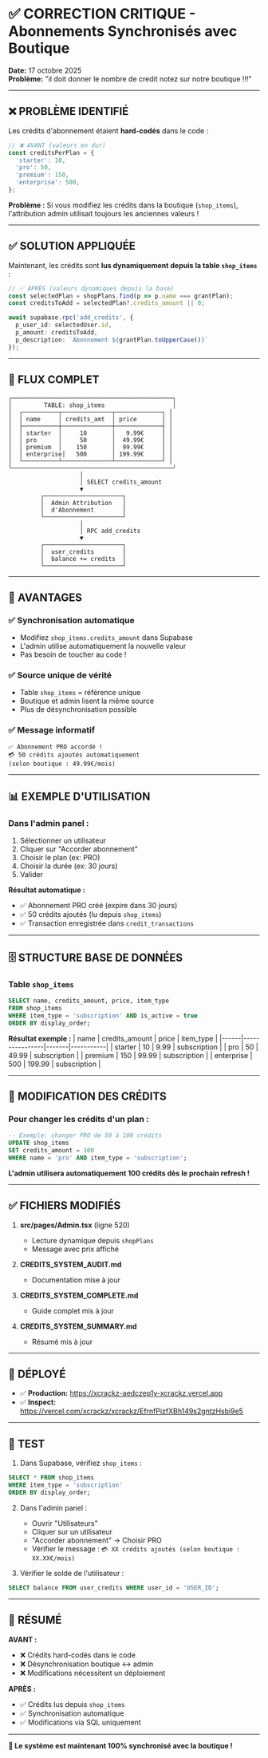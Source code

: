 # ✅ CORRECTION CRITIQUE - Abonnements Synchronisés avec Boutique

**Date:** 17 octobre 2025  
**Problème:** "il doit donner le nombre de credit notez sur notre boutique !!!"

---

## ❌ PROBLÈME IDENTIFIÉ

Les crédits d'abonnement étaient **hard-codés** dans le code :

```typescript
// ❌ AVANT (valeurs en dur)
const creditsPerPlan = {
  'starter': 10,
  'pro': 50,
  'premium': 150,
  'enterprise': 500,
};
```

**Problème :** Si vous modifiez les crédits dans la boutique (`shop_items`), l'attribution admin utilisait toujours les anciennes valeurs !

---

## ✅ SOLUTION APPLIQUÉE

Maintenant, les crédits sont **lus dynamiquement depuis la table `shop_items`** :

```typescript
// ✅ APRÈS (valeurs dynamiques depuis la base)
const selectedPlan = shopPlans.find(p => p.name === grantPlan);
const creditsToAdd = selectedPlan?.credits_amount || 0;

await supabase.rpc('add_credits', {
  p_user_id: selectedUser.id,
  p_amount: creditsToAdd,
  p_description: `Abonnement ${grantPlan.toUpperCase()}`
});
```

---

## 🔄 FLUX COMPLET

```
┌─────────────────────────────────────────────┐
│         TABLE: shop_items                   │
│  ┌──────────┬──────────────┬─────────────┐ │
│  │ name     │ credits_amt  │ price       │ │
│  ├──────────┼──────────────┼─────────────┤ │
│  │ starter  │     10       │   9.99€     │ │
│  │ pro      │     50       │  49.99€     │ │
│  │ premium  │    150       │  99.99€     │ │
│  │ enterprise│   500       │ 199.99€     │ │
│  └──────────┴──────────────┴─────────────┘ │
└─────────────────────────────────────────────┘
                    │
                    │ SELECT credits_amount
                    ▼
         ┌──────────────────────┐
         │  Admin Attribution   │
         │  d'Abonnement        │
         └──────────────────────┘
                    │
                    │ RPC add_credits
                    ▼
         ┌──────────────────────┐
         │  user_credits        │
         │  balance += credits  │
         └──────────────────────┘
```

---

## 🎯 AVANTAGES

### ✅ **Synchronisation automatique**
- Modifiez `shop_items.credits_amount` dans Supabase
- L'admin utilise automatiquement la nouvelle valeur
- Pas besoin de toucher au code !

### ✅ **Source unique de vérité**
- Table `shop_items` = référence unique
- Boutique et admin lisent la même source
- Plus de désynchronisation possible

### ✅ **Message informatif**
```
✅ Abonnement PRO accordé !
💳 50 crédits ajoutés automatiquement
(selon boutique : 49.99€/mois)
```

---

## 📊 EXEMPLE D'UTILISATION

### Dans l'admin panel :
1. Sélectionner un utilisateur
2. Cliquer sur "Accorder abonnement"
3. Choisir le plan (ex: PRO)
4. Choisir la durée (ex: 30 jours)
5. Valider

**Résultat automatique :**
- ✅ Abonnement PRO créé (expire dans 30 jours)
- ✅ 50 crédits ajoutés (lu depuis `shop_items`)
- ✅ Transaction enregistrée dans `credit_transactions`

---

## 🗄️ STRUCTURE BASE DE DONNÉES

### Table `shop_items`
```sql
SELECT name, credits_amount, price, item_type
FROM shop_items
WHERE item_type = 'subscription' AND is_active = true
ORDER BY display_order;
```

**Résultat exemple :**
| name | credits_amount | price | item_type |
|------|----------------|-------|-----------|
| starter | 10 | 9.99 | subscription |
| pro | 50 | 49.99 | subscription |
| premium | 150 | 99.99 | subscription |
| enterprise | 500 | 199.99 | subscription |

---

## 🔧 MODIFICATION DES CRÉDITS

### Pour changer les crédits d'un plan :

```sql
-- Exemple: changer PRO de 50 à 100 crédits
UPDATE shop_items
SET credits_amount = 100
WHERE name = 'pro' AND item_type = 'subscription';
```

**L'admin utilisera automatiquement 100 crédits dès le prochain refresh !**

---

## ✅ FICHIERS MODIFIÉS

1. **src/pages/Admin.tsx** (ligne 520)
   - Lecture dynamique depuis `shopPlans`
   - Message avec prix affiché

2. **CREDITS_SYSTEM_AUDIT.md**
   - Documentation mise à jour

3. **CREDITS_SYSTEM_COMPLETE.md**
   - Guide complet mis à jour

4. **CREDITS_SYSTEM_SUMMARY.md**
   - Résumé mis à jour

---

## 🚀 DÉPLOYÉ

- ✅ **Production:** https://xcrackz-aedczep1y-xcrackz.vercel.app
- ✅ **Inspect:** https://vercel.com/xcrackz/xcrackz/EfrnfPizfXBh149s2gntzHsbi9e5

---

## 🧪 TEST

1. Dans Supabase, vérifiez `shop_items` :
```sql
SELECT * FROM shop_items 
WHERE item_type = 'subscription' 
ORDER BY display_order;
```

2. Dans l'admin panel :
   - Ouvrir "Utilisateurs"
   - Cliquer sur un utilisateur
   - "Accorder abonnement" → Choisir PRO
   - Vérifier le message : `💳 XX crédits ajoutés (selon boutique : XX.XX€/mois)`

3. Vérifier le solde de l'utilisateur :
```sql
SELECT balance FROM user_credits WHERE user_id = 'USER_ID';
```

---

## 📝 RÉSUMÉ

**AVANT :**
- ❌ Crédits hard-codés dans le code
- ❌ Désynchronisation boutique ↔ admin
- ❌ Modifications nécessitent un déploiement

**APRÈS :**
- ✅ Crédits lus depuis `shop_items`
- ✅ Synchronisation automatique
- ✅ Modifications via SQL uniquement

---

**🎉 Le système est maintenant 100% synchronisé avec la boutique !**
